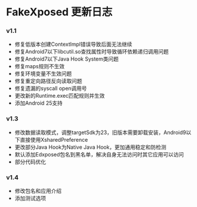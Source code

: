 # FakeXposed 更新日志

### v1.1

- 修复低版本创建ContextImpl错误导致后面无法继续
- 修复Android7以下libcutil.so查找属性时导致循环依赖递归调用问题
- 修复Android7以下Java Hook System类问题
- 修复maps规则不生效
- 修复环境变量不生效问题
- 修复重定向路径反向读取问题
- 修复遗漏的syscall open调用号
- 更改新的Runtime.exec匹配规则并生效
- 添加Android 25支持

### v1.3
- 修改数据读取模式，调整targetSdk为23，旧版本需要卸载安装，Android9以下直接使用XsharedPreference
- 更改部分Java Hook为Native Java Hook，更加通用稳定和防检测
- 默认添加Edxposed包名到黑名单，解决自身无法访问时其它应用可以访问
- 部分代码优化

### v1.4
- 修改包名和应用介绍
- 添加测试选项